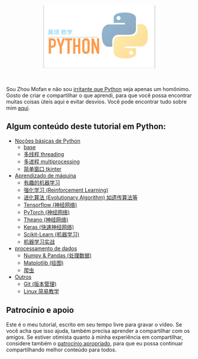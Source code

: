<p align="center">
    <a href="https://morvanzhou.github.io/tutorials/" target="_blank">
    <img width="60%" src="https://github.com/samuelcaldas/tutorials/raw/master/cover.png" style="max-width:100%;">
    </a>
</p>


<br>

Sou Zhou Mofan e não sou [irritante que Python](https://morvanzhou.github.io/) seja apenas um homônimo. 
Gosto de criar e compartilhar o que aprendi, para que você possa encontrar muitas coisas úteis aqui e evitar desvios.
Você pode encontrar tudo sobre mim [aqui](https://morvanzhou.github.io/about/).

## Algum conteúdo deste tutorial em Python:

* [Noções básicas de Python](https://morvanzhou.github.io/tutorials/python-basic/)
  * [base](https://morvanzhou.github.io/tutorials/python-basic/basic/)
  * [多线程 threading](https://morvanzhou.github.io/tutorials/python-basic/threading/)
  * [多进程 multiprocessing](https://morvanzhou.github.io/tutorials/python-basic/multiprocessing/)
  * [简单窗口 tkinter](https://morvanzhou.github.io/tutorials/python-basic/tkinter/)
* [Aprendizado de máquina](https://morvanzhou.github.io/tutorials/machine-learning/)
  * [有趣的机器学习](https://morvanzhou.github.io/tutorials/machine-learning/ML-intro/)
  * [强化学习 (Reinforcement Learning)](https://morvanzhou.github.io/tutorials/machine-learning/reinforcement-learning/)
  * [进化算法 (Evolutionary Algorithm) 如遗传算法等](https://morvanzhou.github.io/tutorials/machine-learning/evolutionary-algorithm/)
  * [Tensorflow (神经网络)](https://morvanzhou.github.io/tutorials/machine-learning/tensorflow/)
  * [PyTorch (神经网络)](https://morvanzhou.github.io/tutorials/machine-learning/torch/)
  * [Theano (神经网络)](https://morvanzhou.github.io/tutorials/machine-learning/theano/)
  * [Keras (快速神经网络)](https://morvanzhou.github.io/tutorials/machine-learning/keras/)
  * [Scikit-Learn (机器学习)](https://morvanzhou.github.io/tutorials/machine-learning/sklearn/)
  * [机器学习实战](https://morvanzhou.github.io/tutorials/machine-learning/ML-practice/)
* [processamento de dados](https://morvanzhou.github.io/tutorials/data-manipulation/)
  * [Numpy & Pandas (处理数据)](https://morvanzhou.github.io/tutorials/data-manipulation/np-pd/)
  * [Matplotlib (绘图)](https://morvanzhou.github.io/tutorials/data-manipulation/plt/)
  * [爬虫](https://morvanzhou.github.io/tutorials/data-manipulation/scraping/)
* [Outros](https://morvanzhou.github.io/tutorials/others/)
  * [Git (版本管理)](https://morvanzhou.github.io/tutorials/others/git/)
  * [Linux 简易教学](https://morvanzhou.github.io/tutorials/others/linux-basic/)

## Patrocínio e apoio

Este é o meu tutorial, escrito em seu tempo livre para gravar o vídeo. Se você acha que isso ajuda, também precisa aprender a compartilhar com os amigos.
Se estiver otimista quanto à minha experiência em compartilhar, considere também o [patrocínio apropriado](https://morvanzhou.github.io/support/), para que eu possa continuar compartilhando melhor conteúdo para todos.